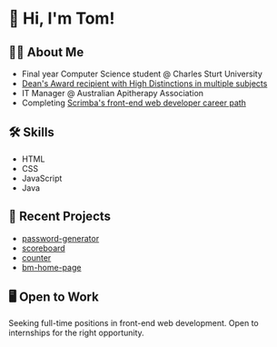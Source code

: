 # 👋 Hi, I'm Tom!

## 👨‍🎓 About Me
- Final year Computer Science student @ Charles Sturt University<br>
- [Dean's Award recipient with High Distinctions in multiple subjects](https://www.linkedin.com/in/tommicallef/)<br>
- IT Manager @ Australian Apitherapy Association
- Completing [Scrimba's front-end web developer career path](https://v2.scrimba.com/home)<br>

## 🛠️ Skills
- HTML
- CSS
- JavaScript
- Java

## 📂 Recent Projects
- [password-generator](https://github.com/tommicallef/password-generator)
- [scoreboard](https://github.com/tommicallef/scoreboard)
- [counter](https://github.com/tommicallef/counter)
- [bm-home-page](https://github.com/tommicallef/bm-home-page)

## 🖥️ Open to Work
Seeking full-time positions in front-end web development. Open to internships for the right opportunity.
